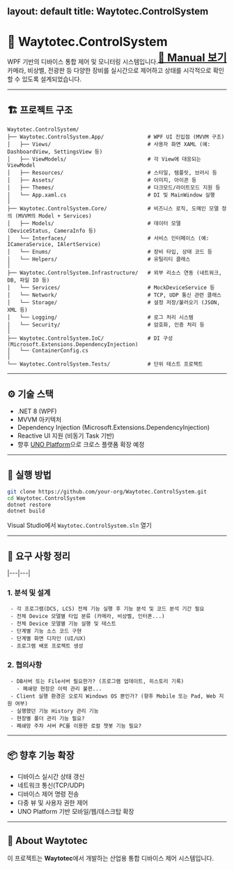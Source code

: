 layout: default
title: Waytotec.ControlSystem
---

<style>
  /* Cayman 테마: 상단 배너/타이틀 숨김 */
  .page-header { display: none !important; }
</style>

<h1 align="left">
  🚀 Waytotec.ControlSystem
  <a href="https://waytotec.github.io/Documentation/Manual.html" target="_blank" style="float:right; font-size:24px;">📖 Manual 보기</a>
</h1>

WPF 기반의 디바이스 통합 제어 및 모니터링 시스템입니다.  
카메라, 비상벨, 전광판 등 다양한 장비를 실시간으로 제어하고 상태를 시각적으로 확인할 수 있도록 설계되었습니다.

---

## 🏗️ 프로젝트 구조

```
Waytotec.ControlSystem/
├── Waytotec.ControlSystem.App/              # WPF UI 진입점 (MVVM 구조)
│   ├── Views/                               # 사용자 화면 XAML (예: DashboardView, SettingsView 등)
│   ├── ViewModels/                          # 각 View에 대응되는 ViewModel
│   ├── Resources/                           # 스타일, 템플릿, 브러시 등
│   ├── Assets/                              # 이미지, 아이콘 등
│   ├── Themes/                              # 다크모드/라이트모드 지원 등
│   └── App.xaml.cs                          # DI 및 MainWindow 실행
│
├── Waytotec.ControlSystem.Core/             # 비즈니스 로직, 도메인 모델 정의 (MVVM의 Model + Services)
│   ├── Models/                              # 데이터 모델 (DeviceStatus, CameraInfo 등)
│   └── Interfaces/                          # 서비스 인터페이스 (예: ICameraService, IAlertService)
│   └── Enums/                               # 장비 타입, 상태 코드 등
│   └── Helpers/                             # 유틸리티 클래스
│
├── Waytotec.ControlSystem.Infrastructure/   # 외부 리소스 연동 (네트워크, DB, 파일 IO 등)
│   └── Services/                            # MockDeviceService 등
│   └── Network/                             # TCP, UDP 통신 관련 클래스
│   └── Storage/                             # 설정 저장/불러오기 (JSON, XML 등)
│   └── Logging/                             # 로그 처리 시스템
│   └── Security/                            # 암호화, 인증 처리 등
│
├── Waytotec.ControlSystem.IoC/              # DI 구성 (Microsoft.Extensions.DependencyInjection)
│   └── ContainerConfig.cs
│
└── Waytotec.ControlSystem.Tests/            # 단위 테스트 프로젝트
```

---

## ⚙️ 기술 스택

- .NET 8 (WPF)
- MVVM 아키텍처
- Dependency Injection (Microsoft.Extensions.DependencyInjection)
- Reactive UI 지원 (비동기 Task 기반)
- 향후 [UNO Platform](https://platform.uno/)으로 크로스 플랫폼 확장 예정

---

## 🔧 실행 방법

```bash
git clone https://github.com/your-org/Waytotec.ControlSystem.git
cd Waytotec.ControlSystem
dotnet restore
dotnet build
```

Visual Studio에서 `Waytotec.ControlSystem.sln` 열기

---

## 📝 요구 사항 정리

|---|---|

### 1. 분석 및 설계
```text
 - 각 프로그램(DCS, LCS) 전체 기능 실행 후 기능 분석 및 코드 분석 기간 필요
 - 전체 Device 모델별 타입 분류 (카메라, 비상벨, 인터폰...)
 - 전체 Device 모델별 기능 실행 및 테스트
 - 단계별 기능 소스 코드 구현
 - 단계별 화면 디자인 (UI/UX)
 - 프로그램 배포 프로젝트 생성
```

### 2. 협의사항
```text
 - DB서버 또는 File서버 필요한가? (프로그램 업데이트, 히스토리 기록)
   - 폐쇄망 현장은 이력 관리 불편...
 - Client 실행 환경은 오로지 Windows OS 뿐인가? (향후 Mobile 또는 Pad, Web 지원 여부)
 - 실행했던 기능 History 관리 기능 
 - 현장별 폴더 관리 기능 필요?
 - 폐쇄망 주차 서버 PC를 이용한 로컬 챗봇 기능 필요?
```

---

## 📦 향후 기능 확장

- 디바이스 실시간 상태 갱신
- 네트워크 통신(TCP/UDP)
- 디바이스 제어 명령 전송
- 다중 뷰 및 사용자 권한 제어
- UNO Platform 기반 모바일/웹/데스크탑 확장

---

## 🏢 About Waytotec

이 프로젝트는 **Waytotec**에서 개발하는 산업용 통합 디바이스 제어 시스템입니다.



